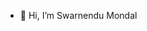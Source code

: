 - 👋 Hi, I’m Swarnendu Mondal
<!---
swarnendu05/swarnendu05 is a ✨ special ✨ repository because its `README.md` (this file) appears on your GitHub profile.
You can click the Preview link to take a look at your changes.
--->
